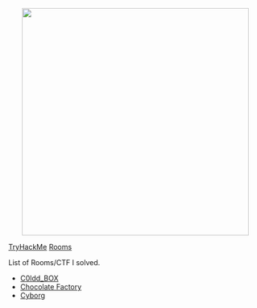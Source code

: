 <p align="center"> <img src="https://tryhackme-images.s3.amazonaws.com/user-avatars/af7feb2c43a2c7d5f111b98ccbd15048.png" width='450' height="450"> </p>

[TryHackMe](https://tryhackme.com/) [Rooms](https://nairitya03.github.io/CTF-WriteUps/THM/) 

 List of Rooms/CTF I solved.

  - [C0ldd_BOX](https://nairitya03.github.io/CTF-WriteUps/THM/C0ldd_BOX)
  - [Chocolate Factory](https://nairitya03.github.io/CTF-WriteUps/THM/Chocolate%20Factory)
  - [Cyborg](https://nairitya03.github.io/CTF-WriteUps/THM/Cyborg/)
